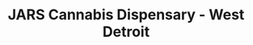 ---
title: "JARS Cannabis Dispensary - West Detroit"
url: /detroit/jars-cannabis-dispensary-west-detroit/
shop: cannabis
---